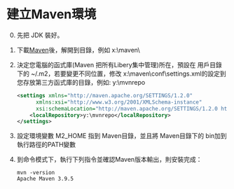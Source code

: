 # 建立Maven環境

0. 先把 JDK 裝好。

1. 下載[Maven](http://maven.apache.org/download.html)後，解開到目錄，例如 x:\maven\

2. 決定您電腦的函式庫(Maven 把所有Libery集中管理)所在，預設在 用戶目錄下的 ~/.m2，若要變更不同位置，修改 x:\maven\conf\settings.xml的<localRepository>設定到您存放第三方函式庫的目錄，例如: y:\mvnrepo

    ```xml
    <settings xmlns="http://maven.apache.org/SETTINGS/1.2.0"
          xmlns:xsi="http://www.w3.org/2001/XMLSchema-instance"
          xsi:schemaLocation="http://maven.apache.org/SETTINGS/1.2.0 http://maven.apache.org/xsd/settings-1.2.0.xsd">
        <localRepository>y:\mvnrepo</localRepository>
    </settings>
    ```
3. 設定環境變數 M2_HOME 指到 Maven目錄，並且將 Maven目錄下的 bin加到執行路徑的PATH變數

4. 到命令模式下，執行下列指令並確認Maven版本輸出，則安裝完成：

    ```shell
    mvn -version
    Apache Maven 3.9.5
    ```

